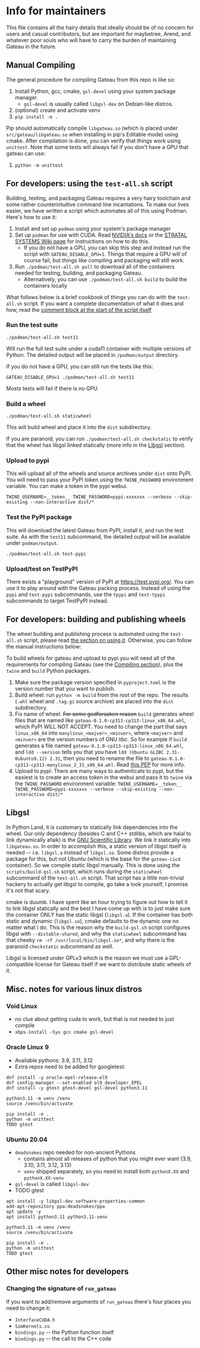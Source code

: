 # Info for maintainers

This file contains all the hairy details that ideally should be
of no concern for users and casual contributors,
but are important for maybetree, Arend, and whatever poor souls
who will have to carry the burden of maintaining Gateau in the future.

## Manual Compiling

The general procedure for compiling Gateau
from this repo is like so:

1. Install Python, gcc, cmake, `gsl-devel` using your system package manager.
    - `gsl-devel` is usually called `libgsl-dev`
        on Debian-like distros.
1. (optional) create and activate venv
1. `pip install -e .`

Pip should automatically compile `libgateau.so`
(which is placed under `src/gateau/libgateau.so`
when installing in pip's Editable mode)
using cmake.
After compilation is done,
you can verify that things work using `unittest`.
Note that some tests will always fail if you don't
have a GPU that gateau can use:

1. `python -m unittest`


## For developers: using the `test-all.sh` script

Building, testing, and packaging Gateau requires a very hairy toolchain
and some rather counterintuitive command line incantations.
To make our lives easier, we have written a script which automates
all of this using Podman.
Here's how to use it:

1. Install and set up `podman` using your system's package manager
1. Set up `podman` for use with CUDA.
    Read [NVIDIA's docs](https://docs.nvidia.com/datacenter/cloud-native/container-toolkit/latest/cdi-support.html)
    or the [STRATAL SYSTEMS Wiki page](https://github.com/stratal-systems/wiki/blob/main/wiki/void-linux-cuda.md)
    for instructions on how to do this.
    - If you do not have a GPU,
        you can skip this step and
        instead run the script with
        `GATEAU_DISABLE_GPU=1`.
        Things that require a GPU will of course fail,
        but things like compiling and packaging
        will still work.
1. Run `./podman/test-all.sh pull` to download all of the containers
    needed for testing, building, and packaging Gateau.
    - Alternatively, you can use `./podman/test-all.sh build`
        to build the containers locally

What follows below is a brief cookbook of things you can do
with the `test-all.sh` script.
If you want a complete documentation of what
it does and how,
read the
[comment block at the start of the script itself](./podman/test-all.sh)

### Run the test suite

```
./podman/test-all.sh test11
```
Will run the full test suite under a cuda11 container
with multiple versions of Python.
The detailed output will be placed in `/podman/output` directory.

If you do not have a GPU, you can still run the tests like this:

```
GATEAU_DISABLE_GPU=1 ./podman/test-all.sh test11
```

Mosts tests will fail if there is no GPU.

### Build a wheel

```
./podman/test-all.sh staticwheel
```

This will build wheel and place it into the `dist` subdirectory.

If you are paranoid, you can run `./podman/test-all.sh checkstatic`
to verify that the wheel has libgsl linked statically
(more info in the [Libgsl](#libgsl) section).

### Upload to pypi

This will upload all of the wheels and source archives under `dist`
onto PyPI.
You will need to pass your PyPI token using the `TWINE_PASSWORD`
environment variable.
You can make a token in the pypi webui.

```
TWINE_USERNAME=__token__ TWINE_PASSWORD=pypi-xxxxxxx --verbose --skip-existing --non-interactive dist/*
```

### Test the PyPI package

This will download the latest Gateau from PyPI,
install it, and run the test suite.
As with the `test11` subcommand,
the detailed output will be available under `podman/output`.

```
./podman/test-all.sh test-pypi
```

### Upload/test on TestPyPI

There exists a "playground" version of PyPI
at <https://test.pypi.org/>.
You can use it to play around with the Gateau packing process.
Instead of using the `pypi` and `test-pypi`
subcommands,
use the `tpypi` and `test-tpypi` subcommands
to target TestPyPI instead.

## For developers: building and publishing wheels

The wheel building and publishing process is automated using the
`test-all.sh` script,
please read
[the section on using it](#for-developers-using-the-test-allsh-script).
Otherwise, you can follow the manual instructions below:

To build wheels for gateau and upload to pypi
you will need all of the requirements for compiling
Gateau
(see the [Compiling section](#manual-compiling)),
plus the `twine` and `build` Python packages.

1. Make sure the package version specified in `pyproject.toml`
    is the version number that you want to publish.
1. Build wheel: run `python -m build` from the root of the repo.
    The results (`.whl` wheel and `.tag.gz` source archive)
    are placed into the `dist` subdirectory.
1. Fix name of wheel:
    ~~For some godforsaken reason~~ `build` generates wheel files
    that are named like `gateau-0.1.0-cp313-cp313-linux_x86_64.whl`,
    which PyPI WILL NOT ACCEPT.
    You need to change the part that says `linux_x86_64`
    into `manylinux_<majver>_<minver>`, where
    `<majver>` and `<minver>` are the version numbers of GNU libc.
    So for example if `build` generates a file named
    `gateau-0.1.0-cp313-cp313-linux_x86_64.whl`,
    and `ldd --version` tells you that you have
    `ldd (Ubuntu GLIBC 2.31-0ubuntu9.12) 2.31`,
    then you need to rename the file to
    `gateau-0.1.0-cp313-cp313-manylinux_2_31_x86_64.whl`.
    Read [this PEP](https://peps.python.org/pep-0427/#file-name-convention)
    for more info.
1. Upload to pypi:
    There are many ways to authenticate to pypi, but the easiest is to
    create an access token in the webui
    and pass it to `twine` via the `TWINE_PASSWORD` environment variable:
    `TWINE_USERNAME=__token__ TWINE_PASSWORD=pypi-xxxxxxx --verbose --skip-existing --non-interactive dist/*`

## Libgsl

In Python Land, it is customary to statically
link dependencies into the wheel.
Our only dependency (besides C and C++ stdlibs,
which are halal to link dynamically afaik)
is the
[GNU Scientific Library](https://www.gnu.org/software/gsl/).
We link it statically into `libgateau.so`.
In order to accomplish this,
a static version of libgsl
itself is needed -- i.e. `libgsl.a` instead of `libgsl.so`.
Some distros provide a package for this,
but not Ubuntu (which is the base for the `gateau-cicd` container).
So we compile static libgsl manually.
This is done using the `scripts/build-gsl.sh` script,
which runs during the `staticwheel`
subcommand of the `test-all.sh` script.
That script has a little
non-trivial hackery to actually get libgsl to compile,
go take a look yourself,
I promise it's not that scary.

cmake is duumb. I have spent like an hour trying to figure out
how to tell it to link libgsl statically
and the best I have come up with is to just make
sure the container ONLY has the static libgsl (`libgsl.a`).
If the container has both static and dynamic (`libgsl.so`),
cmake defaults to the dynamic one no matter what I do.
This is the reason why the `build-gsl.sh` script
configures libgsl with `--distable-shared`,
and why the `staticwheel` subcommand has
that cheeky `rm -rf /usr/local/bin/libgsl.so*`,
and why there is the paranoid `checkstatic` subcommand as well.

Libgsl is licensed under GPLv3 which is the reason
we must use a GPL-compatible license for Gateau itself
if we want to distribute static wheels of it.

## Misc. notes for various linux distros

### Void Linux

- no clue about getting cuda to work, but that
    is not needed to just compile
- `xbps-install -Syu gcc cmake gsl-devel`

### Oracle Linux 9

- Available pythons: 3.9, 3.11, 3.12
- Extra repos need to be added for googletest:

```
dnf install -y oracle-epel-release-el9
dnf config-manager --set-enabled ol9_developer_EPEL
dnf install -y gtest gtest-devel gsl-devel python3.11

python3.11 -m venv /venv
source /venv/bin/activate

pip install -e .
python -m unittest
TODO gtest
```

### Ubuntu 20.04

- `deadsnakes` repo needed for non-ancient Pythons
    - contains almost all releases of python that you might
        ever want (3.9, 3.10, 3.11, 3.12, 3.13)
    - `venv` shipped separately,
        so you need to install both
        `pythonX.XX` and `pythonX.XX-venv`
- `gsl-devel` is called `libgsl-dev`
- TODO gtest

```
apt install -y libgsl-dev software-properties-common
add-apt-repository ppa:deadsnakes/ppa
apt update -y
apt install python3.11 python3.11-venv

python3.11 -m venv /venv
source /venv/bin/activate

pip install -e .
python -m unittest
TODO gtest
```

## Other misc notes for developers

### Changing the signature of `run_gateau`

If you want to add/remove arguments of `run_gateau` there's
four places you need to change it:

- `InterfaceCUDA.h`
- `SimKernels.cu`
- `bindings.py` -- the Python function itself
- `bindings.py` -- the call to the C++ code

